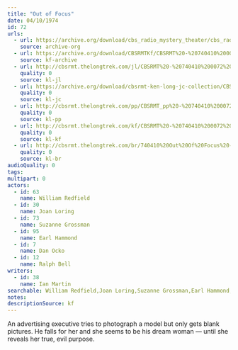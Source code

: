 ```yaml
---
title: "Out of Focus"
date: 04/10/1974
id: 72
urls: 
  - url: https://archive.org/download/cbs_radio_mystery_theater/cbs_radio_mystery_theater-0051-0100.zip/cbs_radio_mystery_theater-0051-0100%2Fcbsrmt_0072_out_of_focus.mp3
    source: archive-org
  - url: https://archive.org/download/CBSRMTKf/CBSRMT%20-%20740410%200072%20Out%20Of%20Focus_kf.mp3
    source: kf-archive
  - url: http://cbsrmt.thelongtrek.com/jl/CBSRMT%20-%20740410%200072%20Out%20Of%20Focus_jl.mp3
    quality: 0
    source: kl-jl
  - url: https://archive.org/download/cbsrmt-ken-long-jc-collection/CBSRMT - 740410 0072 Out Of Focus vbr kb2_jc.mp3
    quality: 0
    source: kl-jc
  - url: http://cbsrmt.thelongtrek.com/pp/CBSRMT_pp%20-%20740410%200072%20Out%20of%20Focus.mp3
    quality: 0
    source: kl-pp
  - url: http://cbsrmt.thelongtrek.com/kf/CBSRMT%20-%20740410%200072%20Out%20Of%20Focus_kf.mp3
    quality: 0
    source: kl-kf
  - url: http://cbsrmt.thelongtrek.com/br/740410%20Out%20Of%20Focus%20-%20WOR.mp3
    quality: 0
    source: kl-br
audioQuality: 0
tags: 
multipart: 0
actors:  
  - id: 63
    name: William Redfield  
  - id: 30
    name: Joan Loring  
  - id: 73
    name: Suzanne Grossman  
  - id: 95
    name: Earl Hammond  
  - id: 7
    name: Dan Ocko  
  - id: 12
    name: Ralph Bell
writers:  
  - id: 38
    name: Ian Martin
searchable: William Redfield,Joan Loring,Suzanne Grossman,Earl Hammond,Dan Ocko,Ralph Bell Ian Martin
notes: 
descriptionSource: kf
---
```

An advertising executive tries to photograph a model but only gets blank pictures. He falls for her and she seems to be his dream woman — until she reveals her true, evil purpose.